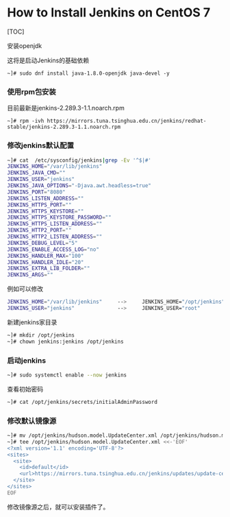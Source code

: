 # How to Install Jenkins on CentOS 7

[TOC]

安装openjdk 

这将是启动Jenkins的基础依赖

```
~]# sudo dnf install java-1.8.0-openjdk java-devel -y
```

### 使用rpm包安装

目前最新是jenkins-2.289.3-1.1.noarch.rpm

```
~]# rpm -ivh https://mirrors.tuna.tsinghua.edu.cn/jenkins/redhat-stable/jenkins-2.289.3-1.1.noarch.rpm
```

### 修改jenkins默认配置

```bash
~]# cat  /etc/sysconfig/jenkins|grep -Ev '^$|#'
JENKINS_HOME="/var/lib/jenkins"
JENKINS_JAVA_CMD=""
JENKINS_USER="jenkins"
JENKINS_JAVA_OPTIONS="-Djava.awt.headless=true"
JENKINS_PORT="8080"
JENKINS_LISTEN_ADDRESS=""
JENKINS_HTTPS_PORT=""
JENKINS_HTTPS_KEYSTORE=""
JENKINS_HTTPS_KEYSTORE_PASSWORD=""
JENKINS_HTTPS_LISTEN_ADDRESS=""
JENKINS_HTTP2_PORT=""
JENKINS_HTTP2_LISTEN_ADDRESS=""
JENKINS_DEBUG_LEVEL="5"
JENKINS_ENABLE_ACCESS_LOG="no"
JENKINS_HANDLER_MAX="100"
JENKINS_HANDLER_IDLE="20"
JENKINS_EXTRA_LIB_FOLDER=""
JENKINS_ARGS=""
```

例如可以修改 

```bash
JENKINS_HOME="/var/lib/jenkins"		--> 	JENKINS_HOME="/opt/jenkins"
JENKINS_USER="jenkins"			    -->  	JENKINS_USER="root"
```

新建jenkins家目录

```bash
~]# mkdir /opt/jenkins
~]# chown jenkins:jenkins /opt/jenkins
```

### 启动jenkins

```bash
~]# sudo systemctl enable --now jenkins
```

查看初始密码

```bash
~]# cat /opt/jenkins/secrets/initialAdminPassword
```

### 修改默认镜像源

```bash
~]# mv /opt/jenkins/hudson.model.UpdateCenter.xml /opt/jenkins/hudson.model.UpdateCenter.xml.bak
~]# tee /opt/jenkins/hudson.model.UpdateCenter.xml <<-'EOF'
<?xml version='1.1' encoding='UTF-8'?>
<sites>
  <site>
    <id>default</id>
    <url>https://mirrors.tuna.tsinghua.edu.cn/jenkins/updates/update-center.json</url>
  </site>
</sites>
EOF
```

修改镜像源之后，就可以安装插件了。






